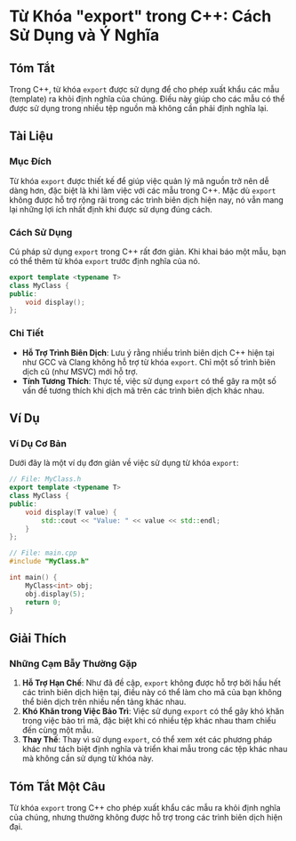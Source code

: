 <!--
Meta Description: # Từ Khóa "export" trong C++: Cách Sử Dụng và Ý Nghĩa ## Tóm Tắt Trong C++, từ khóa `export` được sử dụng để cho phép xuất khẩu các mẫu (template) ra ...
Meta Keywords: export, trong, dụng, các, dịch
-->

# Từ Khóa "export" trong C++: Cách Sử Dụng và Ý Nghĩa

## Tóm Tắt
Trong C++, từ khóa `export` được sử dụng để cho phép xuất khẩu các mẫu (template) ra khỏi định nghĩa của chúng. Điều này giúp cho các mẫu có thể được sử dụng trong nhiều tệp nguồn mà không cần phải định nghĩa lại.

## Tài Liệu
### Mục Đích
Từ khóa `export` được thiết kế để giúp việc quản lý mã nguồn trở nên dễ dàng hơn, đặc biệt là khi làm việc với các mẫu trong C++. Mặc dù `export` không được hỗ trợ rộng rãi trong các trình biên dịch hiện nay, nó vẫn mang lại những lợi ích nhất định khi được sử dụng đúng cách.

### Cách Sử Dụng
Cú pháp sử dụng `export` trong C++ rất đơn giản. Khi khai báo một mẫu, bạn có thể thêm từ khóa `export` trước định nghĩa của nó.

```cpp
export template <typename T>
class MyClass {
public:
    void display();
};
```

### Chi Tiết
- **Hỗ Trợ Trình Biên Dịch**: Lưu ý rằng nhiều trình biên dịch C++ hiện tại như GCC và Clang không hỗ trợ từ khóa `export`. Chỉ một số trình biên dịch cũ (như MSVC) mới hỗ trợ.
- **Tính Tương Thích**: Thực tế, việc sử dụng `export` có thể gây ra một số vấn đề tương thích khi dịch mã trên các trình biên dịch khác nhau.

## Ví Dụ
### Ví Dụ Cơ Bản
Dưới đây là một ví dụ đơn giản về việc sử dụng từ khóa `export`:

```cpp
// File: MyClass.h
export template <typename T>
class MyClass {
public:
    void display(T value) {
        std::cout << "Value: " << value << std::endl;
    }
};

// File: main.cpp
#include "MyClass.h"

int main() {
    MyClass<int> obj;
    obj.display(5);
    return 0;
}
```

## Giải Thích
### Những Cạm Bẫy Thường Gặp
1. **Hỗ Trợ Hạn Chế**: Như đã đề cập, `export` không được hỗ trợ bởi hầu hết các trình biên dịch hiện tại, điều này có thể làm cho mã của bạn không thể biên dịch trên nhiều nền tảng khác nhau.
2. **Khó Khăn trong Việc Bảo Trì**: Việc sử dụng `export` có thể gây khó khăn trong việc bảo trì mã, đặc biệt khi có nhiều tệp khác nhau tham chiếu đến cùng một mẫu.
3. **Thay Thế**: Thay vì sử dụng `export`, có thể xem xét các phương pháp khác như tách biệt định nghĩa và triển khai mẫu trong các tệp khác nhau mà không cần sử dụng từ khóa này.

## Tóm Tắt Một Câu
Từ khóa `export` trong C++ cho phép xuất khẩu các mẫu ra khỏi định nghĩa của chúng, nhưng thường không được hỗ trợ trong các trình biên dịch hiện đại.